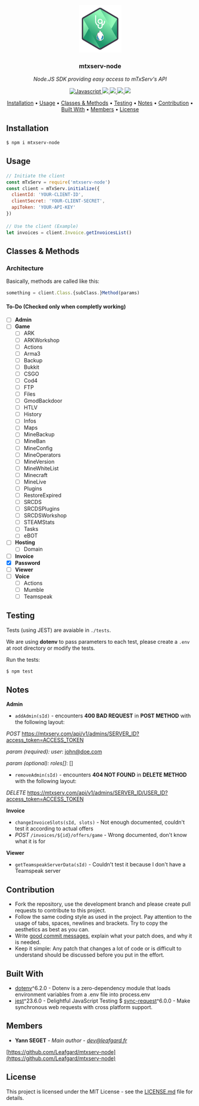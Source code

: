 <p align="center"><img src="docs/mtxserv-node.png" height="128" alt="mtxserv-node"></p>
<h3 align="center">mtxserv-node</h3>
<p align="center"><i>Node.JS SDK providing easy access to mTxServ's API</i><p>

<p align="center">
  <a href="https://forthebadge.com">
    <img src="https://forthebadge.com/images/badges/made-with-javascript.svg"
         alt="Javascript">
  </a>
  <a href="https://forthebadge.com">
      <img src="https://forthebadge.com/images/badges/powered-by-water.svg">
  </a>
  <a href="https://github.com/Leafgard/mtxserv-node/issues">
      <img src="https://img.shields.io/github/issues/Leafgard/mtxserv-node.svg?style=for-the-badge">
  </a>
  <a href="https://github.com/Leafgard/mtxserv-node/stargazers">
      <img src="https://img.shields.io/github/stars/Leafgard/mtxserv-node.svg?style=for-the-badge">
  </a>
  <a href="https://paypal.me/Leafgard">
    <img src="https://img.shields.io/badge/$-donate-ff69b4.svg?maxAge=2592000&amp;style=for-the-badge">
  </a>
</p>

<p align="center">
  <a href="#installation">Installation</a> •
  <a href="#usage">Usage</a> •
  <a href="#classes-&-methods">Classes & Methods</a> •
  <a href="#testing">Testing</a> •
  <a href="#notes">Notes</a> •
  <a href="#contribution">Contribution</a> •
  <a href="#built-with">Built With</a> •
  <a href="#members">Members</a> •
  <a href="#license">License</a>
</p>

## Installation

```bash
$ npm i mtxserv-node
```

## Usage

```js
// Initiate the client
const mTxServ = require('mtxserv-node')
const client = mTxServ.initialize({
  clientId: 'YOUR-CLIENT-ID',
  clientSecret: 'YOUR-CLIENT-SECRET',
  apiToken: 'YOUR-API-KEY'
})

// Use the client (Example)
let invoices = client.Invoice.getInvoicesList()
```

## Classes & Methods

### Architecture

Basically, methods are called like this:

```js
something = client.Class.{subClass.}Method(params)
```

#### To-Do (Checked only when completly working)

- [ ] **Admin**
- [ ] **Game**
  - [ ] ARK
  - [ ] ARKWorkshop
  - [ ] Actions
  - [ ] Arma3
  - [ ] Backup
  - [ ] Bukkit
  - [ ] CSGO
  - [ ] Cod4
  - [ ] FTP
  - [ ] Files
  - [ ] GmodBackdoor
  - [ ] HTLV
  - [ ] History
  - [ ] Infos
  - [ ] Maps
  - [ ] MineBackup
  - [ ] MineBan
  - [ ] MineConfig
  - [ ] MineOperators
  - [ ] MineVersion
  - [ ] MineWhiteList
  - [ ] Minecraft
  - [ ] MineLive
  - [ ] Plugins
  - [ ] RestoreExpired
  - [ ] SRCDS
  - [ ] SRCDSPlugins
  - [ ] SRCDSWorkshop
  - [ ] STEAMStats
  - [ ] Tasks
  - [ ] eBOT
- [ ] **Hosting**
  - [ ] Domain
- [ ] **Invoice**
- [x] **Password**
- [ ] **Viewer**
- [ ] **Voice**
  - [ ] Actions
  - [ ] Mumble
  - [ ] Teamspeak

## Testing

Tests (using JEST) are avaiable in `./tests`.

We are using **dotenv** to pass parameters to each test, please create a `.env` at root directory or modify the tests.

Run the tests:

```bash
$ npm test
```

## Notes

**Admin**
- `addAdmin(sId)` - encounters **400 BAD REQUEST** in **POST METHOD** with the following layout:

*POST* https://mtxserv.com/api/v1/admins/SERVER_ID?access_token=ACCESS_TOKEN

*param (required): user*: john@doe.com

*param (optional): roles[]*: []

- `removeAdmin(sId)` - encounters **404 NOT FOUND** in **DELETE METHOD** with the following layout:

*DELETE* https://mtxserv.com/api/v1/admins/SERVER_ID/USER_ID?access_token=ACCESS_TOKEN



**Invoice**
- `changeInvoiceSlots(sId, slots)` - Not enough documented, couldn't test it according to actual offers
- *POST* `/invoices/${id}/offers/game` - Wrong documented, don't know what it is for



**Viewer**
- `getTeamspeakServerData(sId)` - Couldn't test it because I don't have a Teamspeak server




## Contribution

* Fork the repository, use the development branch and please create pull requests to contribute to this project.
* Follow the same coding style as used in the project. Pay attention to the
  usage of tabs, spaces, newlines and brackets. Try to copy the aesthetics as
  best as you can.
* Write [good commit messages](http://tbaggery.com/2008/04/19/a-note-about-git-commit-messages.html),
  explain what your patch does, and why it is needed.
* Keep it simple: Any patch that changes a lot of code or is difficult to
  understand should be discussed before you put in the effort.

## Built With

* [dotenv](https://www.npmjs.com/package/dotenv)^6.2.0 - Dotenv is a zero-dependency module that loads environment variables from a .env file into process.env
* [jest](https://www.npmjs.com/package/jest)^23.6.0 - Delightful JavaScript Testing
$ [sync-request](https://www.npmjs.com/package/sync-request)^6.0.0 - Make synchronous web requests with cross platform support.

## Members

* **Yann SEGET** - *Main author* - *dev@leafgard.fr*

[https://github.com/Leafgard/mtxserv-node](https://github.com/Leafgard/mtxserv-node)

## License

This project is licensed under the MIT License - see the [LICENSE.md](LICENSE.md) file for details.
